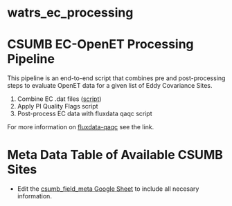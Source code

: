 # watrs_ec_processing

# CSUMB EC-OpenET Processing Pipeline
This pipeline is an end-to-end script that combines pre and post-processing steps to evaluate OpenET data for a given list of Eddy Covariance Sites.
1.   Combine EC .dat files ([script]([https://colab.research.google.com/drive/1LzuxDzI-FGgLh3o2HL5e1Ddnd-iuCm6g?usp=share_link](https://github.com/sciencebyAJ/watrs_ec_processing/blob/main/WATRS_COMBINE_EC_DATA.ipynb)))
2.   Apply PI Quality Flags script
3.   Post-process EC data with fluxdata qaqc script

For more information on [fluxdata-qaqc](https://flux-data-qaqc.readthedocs.io/en/latest/install.html) see the link.

# Meta Data Table of Available CSUMB Sites
* Edit the [csumb_field_meta Google Sheet](https://docs.google.com/spreadsheets/d/1cUHT0Rb0n39I0qk-bYY194spSWr7MNqkFX15PWnxXlI/edit?usp=sharing) to include all necesary information.
